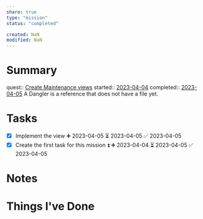 ```yaml
---
share: true
type: "mission"
status: "completed"

created: NaN 
modified: NaN
---
```

 
# Summary
quest:: [Create Maintenance views](./Create%20Maintenance%20views.md)
started:: [2023-04-04](../09%20-%20Daily%20Notes/2023-04-04.md)
completed:: [2023-04-05](../09%20-%20Daily%20Notes/2023-04-05.md)
A Dangler is a reference that does not have a file yet.
# Tasks
- [x] Implement the view ➕ 2023-04-05 ⏳ 2023-04-05 ✅ 2023-04-05
- [x] Create the first task for this mission ⏫ ➕ 2023-04-04 ⏳ 2023-04-05 ✅ 2023-04-05

# Notes

# Things I've Done